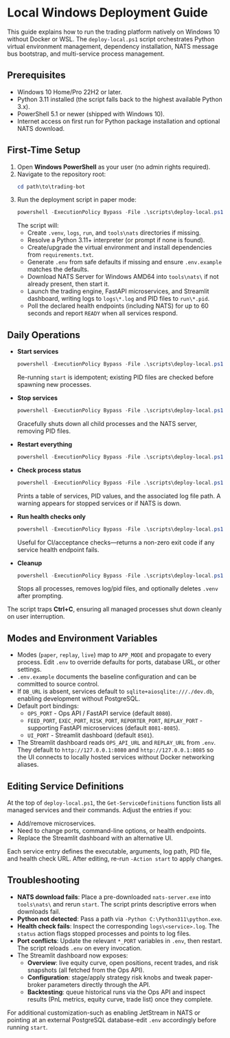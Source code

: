 # Local Windows Deployment Guide

This guide explains how to run the trading platform natively on Windows 10 without Docker or WSL. The `deploy-local.ps1` script orchestrates Python virtual environment management, dependency installation, NATS message bus bootstrap, and multi-service process management.

## Prerequisites
- Windows 10 Home/Pro 22H2 or later.
- Python 3.11 installed (the script falls back to the highest available Python 3.x).
- PowerShell 5.1 or newer (shipped with Windows 10).
- Internet access on first run for Python package installation and optional NATS download.

## First-Time Setup
1. Open **Windows PowerShell** as your user (no admin rights required).
2. Navigate to the repository root:
   ```powershell
   cd path\to\trading-bot
   ```
3. Run the deployment script in paper mode:
   ```powershell
   powershell -ExecutionPolicy Bypass -File .\scripts\deploy-local.ps1 -Action start -Mode paper
   ```
   The script will:
   - Create `.venv`, `logs`, `run`, and `tools\nats` directories if missing.
   - Resolve a Python 3.11+ interpreter (or prompt if none is found).
   - Create/upgrade the virtual environment and install dependencies from `requirements.txt`.
   - Generate `.env` from safe defaults if missing and ensure `.env.example` matches the defaults.
   - Download NATS Server for Windows AMD64 into `tools\nats\` if not already present, then start it.
   - Launch the trading engine, FastAPI microservices, and Streamlit dashboard, writing logs to `logs\*.log` and PID files to `run\*.pid`.
   - Poll the declared health endpoints (including NATS) for up to 60 seconds and report `READY` when all services respond.

## Daily Operations
- **Start services**
  ```powershell
  powershell -ExecutionPolicy Bypass -File .\scripts\deploy-local.ps1 -Action start [-Mode paper|replay|live]
  ```
  Re-running `start` is idempotent; existing PID files are checked before spawning new processes.

- **Stop services**
  ```powershell
  powershell -ExecutionPolicy Bypass -File .\scripts\deploy-local.ps1 -Action stop
  ```
  Gracefully shuts down all child processes and the NATS server, removing PID files.

- **Restart everything**
  ```powershell
  powershell -ExecutionPolicy Bypass -File .\scripts\deploy-local.ps1 -Action restart [-Mode <mode>]
  ```

- **Check process status**
  ```powershell
  powershell -ExecutionPolicy Bypass -File .\scripts\deploy-local.ps1 -Action status
  ```
  Prints a table of services, PID values, and the associated log file path. A warning appears for stopped services or if NATS is down.

- **Run health checks only**
  ```powershell
  powershell -ExecutionPolicy Bypass -File .\scripts\deploy-local.ps1 -Action health
  ```
  Useful for CI/acceptance checks—returns a non-zero exit code if any service health endpoint fails.

- **Cleanup**
  ```powershell
  powershell -ExecutionPolicy Bypass -File .\scripts\deploy-local.ps1 -Action clean
  ```
  Stops all processes, removes log/pid files, and optionally deletes `.venv` after prompting.

The script traps **Ctrl+C**, ensuring all managed processes shut down cleanly on user interruption.

## Modes and Environment Variables
- Modes (`paper`, `replay`, `live`) map to `APP_MODE` and propagate to every process. Edit `.env` to override defaults for ports, database URL, or other settings.
- `.env.example` documents the baseline configuration and can be committed to source control.
- If `DB_URL` is absent, services default to `sqlite+aiosqlite:///./dev.db`, enabling development without PostgreSQL.
- Default port bindings:
  - `OPS_PORT` - Ops API / FastAPI service (default `8080`).
  - `FEED_PORT`, `EXEC_PORT`, `RISK_PORT`, `REPORTER_PORT`, `REPLAY_PORT` - supporting FastAPI microservices (default `8081-8085`).
  - `UI_PORT` - Streamlit dashboard (default `8501`).
- The Streamlit dashboard reads `OPS_API_URL` and `REPLAY_URL` from `.env`. They default to `http://127.0.0.1:8080` and `http://127.0.0.1:8085` so the UI connects to locally hosted services without Docker networking aliases.

## Editing Service Definitions
At the top of `deploy-local.ps1`, the `Get-ServiceDefinitions` function lists all managed services and their commands. Adjust the entries if you:
- Add/remove microservices.
- Need to change ports, command-line options, or health endpoints.
- Replace the Streamlit dashboard with an alternative UI.

Each service entry defines the executable, arguments, log path, PID file, and health check URL. After editing, re-run `-Action start` to apply changes.

## Troubleshooting
- **NATS download fails**: Place a pre-downloaded `nats-server.exe` into `tools\nats\` and rerun `start`. The script prints descriptive errors when downloads fail.
- **Python not detected**: Pass a path via `-Python C:\Python311\python.exe`.
- **Health check fails**: Inspect the corresponding `logs\<service>.log`. The `status` action flags stopped processes and points to log files.
- **Port conflicts**: Update the relevant `*_PORT` variables in `.env`, then restart. The script reloads `.env` on every invocation.
- The Streamlit dashboard now exposes:
  - **Overview**: live equity curve, open positions, recent trades, and risk snapshots (all fetched from the Ops API).
  - **Configuration**: stage/apply strategy risk knobs and tweak paper-broker parameters directly through the API.
  - **Backtesting**: queue historical runs via the Ops API and inspect results (PnL metrics, equity curve, trade list) once they complete.

For additional customization-such as enabling JetStream in NATS or pointing at an external PostgreSQL database-edit `.env` accordingly before running `start`.
